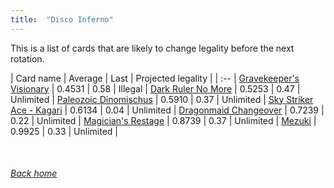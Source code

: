 ```yaml
---
title:  "Disco Inferno"
---
```


This is a list of cards that are likely to change legality before the next rotation.

| Card name | Average | Last | Projected legality |
| :-- |
[Gravekeeper's Visionary](https://db.ygoprodeck.com/card/?search=Gravekeeper's%20Visionary) | 0.4531 | 0.58 | Illegal |
[Dark Ruler No More](https://db.ygoprodeck.com/card/?search=Dark%20Ruler%20No%20More) | 0.5253 | 0.47 | Unlimited |
[Paleozoic Dinomischus](https://db.ygoprodeck.com/card/?search=Paleozoic%20Dinomischus) | 0.5910 | 0.37 | Unlimited |
[Sky Striker Ace - Kagari](https://db.ygoprodeck.com/card/?search=Sky%20Striker%20Ace%20-%20Kagari) | 0.6134 | 0.04 | Unlimited |
[Dragonmaid Changeover](https://db.ygoprodeck.com/card/?search=Dragonmaid%20Changeover) | 0.7239 | 0.22 | Unlimited |
[Magician's Restage](https://db.ygoprodeck.com/card/?search=Magician's%20Restage) | 0.8739 | 0.37 | Unlimited |
[Mezuki](https://db.ygoprodeck.com/card/?search=Mezuki) | 0.9925 | 0.33 | Unlimited |

<br>

###### [Back home](index)